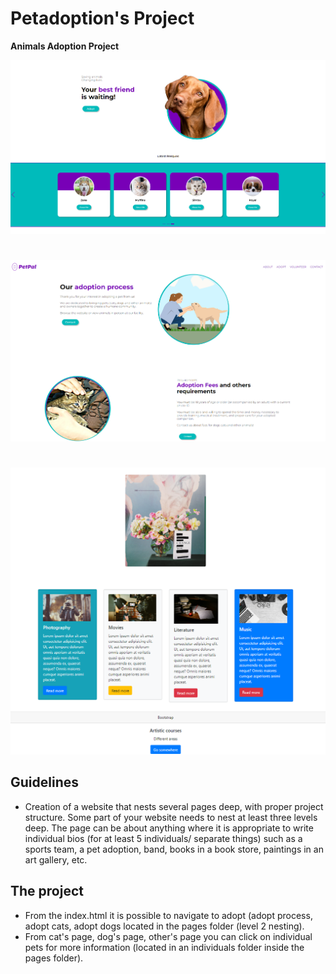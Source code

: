 # Petadoption's Project
<b> Animals Adoption Project </b>
<br>
<p align="center">
  <img src="https://github.com/glauciabierwagen/petadoption-project/blob/main/images/readmeimage1.png"  heigth="750"/>
</p>

#

<p align="center">
  <img src="https://github.com/glauciabierwagen/petadoption-project/blob/main/images/readmeimage2.png"  heigth="750"/>
</p>

#
<p align="center">
  <img src="https://github.com/glauciabierwagen/bootstrap/blob/main/images/readmeimage.png"  heigth="750"/>
</p>


## Guidelines 

- Creation of a website that nests several pages deep, with proper project structure. Some part of your website needs to nest at least three levels deep. The page can be about anything where it is appropriate to write individual bios (for at least 5 individuals/ separate things) such as a sports team, a pet adoption, band, books in a book store, paintings in an art gallery, etc.

## The project 
- From the index.html it is possible to navigate to adopt (adopt process, adopt cats, adopt dogs located in the pages folder (level 2 nesting). 
- From cat's page, dog's page, other's page you can click on individual pets for more information (located in an individuals folder inside the pages folder). 
